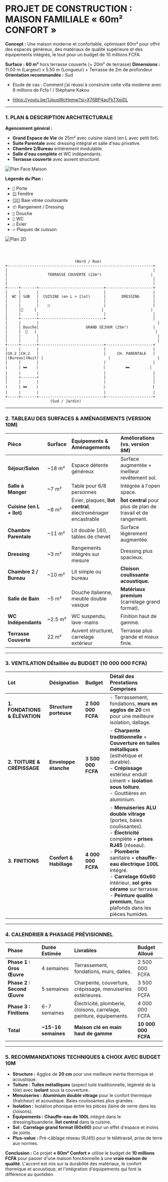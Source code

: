 # **PROJET DE CONSTRUCTION : MAISON FAMILIALE « 60m² CONFORT »**

**Concept :** Une maison moderne et confortable, optimisant 60m² pour offrir des espaces généreux, des matériaux de qualité supérieure et des équipements intégrés, le tout pour un budget de 10 millions FCFA.

**Surface :** **60 m²** hors terrasse couverte (+ 20m² de terrasse)
**Dimensions :** 11.00 m (Largeur) x 5.50 m (Longueur) + Terrasse de 2m de profondeur
**Orientation recommandée :** Sud

- Etude de cas : Comment j’ai réussi à construire cette villa moderne avec 8 millions de Fcfa ! / Stéphane Kakou

- https://youtu.be/1JpusWcHxmw?si=X76BP4acFkTXeiDL

---

### **1. PLAN & DESCRIPTION ARCHITECTURALE**

**Agencement général :**
*   **Grand Espace de Vie** de 25m² avec cuisine island (en L avec petit îlot).
*   **Suite Parentale** avec dressing intégral et salle d'eau privative.
*   **Chambre 2/Bureau** entièrement modulable.
*   **Salle d'eau complète** et WC indépendants.
*   **Terrasse couverte** avec auvent structurel.

![Plan  Face Maison](https://github.com/sanogotech/maisonlowcostbooster/blob/main/images/PlanFaceMaison.png)

**Légende du Plan :**
*   `🚪` Porte
*   `🪟` Fenêtre
*   `🪟🪟` Baie vitrée coulissante
*   `📦` Rangement / Dressing
*   `🚿` Douche
*   `🚽` WC
*   `▢` Évier
*   `🔥` Plaques de cuisson

![Plan 2D](https://github.com/sanogotech/maisonlowcostbooster/blob/main/images/PlanMaison50m2_8Millions.png)


```



                               (Nord / Rue)
+-----------------------------------------------------------------+
|                                                                 |
|                  TERRASSE COUVERTE (22m²)                      |
|                                                                 |
|                                                                 |
+-----+-------+-----------------------------+---------------------+
|     |       |                             |                     |
|  WC | SdB   |  CUISINE (en L + îlot)      |       DRESSING      |
|     |       |                             |                     |
|     |       |    ▢                        |                     |
|     |🚽     |                             |                     |
|     |       |                             |                     |
|     +-------+-----------------------------+                     |
|     |       |                                                     |
|     | Douche|                     GRAND SÉJOUR (25m²)           |
|     |  🚿   |                                                     |
|     |       |                                                     |
|     |       |                                                     |
+-----+-------+-----------------------------+---------------------+
|     |       |                             |                     |
|CH.2 |CH.2   |                             |     CH. PARENTALE   |
|(Bureau|(Nuit) |                             |                     |
|     |       |                             |                     |
|     | 🛏️    |                             |         🛏️         |
|     |       |                             |                     |
|     +-------+                             |                     |
|     |       |                             |                     |
|     | 🛏️    |                             |                     |
|     |       |                             |                     |
+-----+-------+-----------------------------+---------------------+
                    (Sud / Jardin)
```

---

### **2. TABLEAU DES SURFACES & AMÉNAGEMENTS (VERSION 10M)**

| Pièce | Surface | Équipements & Aménagements | Améliorations (vs. version 8M) |
| :--- | :--- | :--- | :--- |
| **Séjour/Salon** | ~18 m² | Espace détente généreux | Surface augmentée + meilleur revêtement sol. |
| **Salle à Manger** | ~7 m² | Table pour 6/8 personnes | Intégrée à l'open space. |
| **Cuisine (en L + îlot)** | ~8 m² | Évier, plaques, **îlot central**, électroménager encastrable | **Îlot central** pour plus de plan de travail et de rangement. |
| **Chambre Parentale** | ~11 m² | Lit double 160, tables de chevet | Surface légèrement augmentée. |
| **Dressing** | ~3 m² | Rangements intégrés sur mesure | Dressing plus spacieux. |
| **Chambre 2 / Bureau**| ~10 m² | Lit simple ou bureau | **Cloison coulissante acoustique.** |
| **Salle de Bain** | ~5 m² | Douche italienne, meuble double vasque | **Matériaux premium** (carrelage grand format). |
| **WC Indépendants** | ~2.5 m² | WC suspendu, lave-mains | Finition haut de gamme. |
| **Terrasse Couverte**| 22 m² | Auvent structurel, carrelage extérieur | Terrasse plus grande et mieux finie. |

---

### **3. VENTILATION DÉtaillée du BUDGET (10 000 000 FCFA)**

| Lot | Désignation | Budget | Détail des Prestations Comprises |
| :--- | :--- | :--- | :--- |
| **1. FONDATIONS & ÉLÉVATION** | **Structure porteuse** | **2 500 000 FCFA** | - Terrassement, fondations, **murs en agglos de 20** cm pour une meilleure isolation, dallage. |
| **2. TOITURE & CRÉPISSAGE** | **Enveloppe étanche** | **3 500 000 FCFA** | - **Charpente traditionnelle** + **Couverture en tuiles métalliques** (esthétique et durable).<br>- **Crépissage** extérieur enduit ciment + **isolation sous toiture**.<br>- Gouttières en aluminium. |
| **3. FINITIONS** | **Confort & Habillage** | **4 000 000 FCFA** | - **Menuiseries ALU double vitrage** (portes, baies coulissantes).<br>- **Électricité** complète + **prises RJ45** (réseau).<br>- **Plomberie** sanitaire + **chauffe-eau électrique 100L** intégré.<br>- **Carrelage 60x60** intérieur, **sol grès cérame** sur terrasse.<br>- **Peinture qualité premium**, faux plafonds dans les pièces humides. |

---

### **4. CALENDRIER & PHASAGE PRÉVISIONNEL**

| Phase | Durée Estimée | Livrables | Budget Alloué |
| :--- | :--- | :--- | :--- |
| **Phase 1 : Gros Œuvre** | 4 semaines | Terrassement, fondations, murs, dalles. | 2 500 000 FCFA |
| **Phase 2 : Second Œuvre** | 5 semaines | Charpente, couverture, crépissage, menuiseries extérieures. | 3 500 000 FCFA |
| **Phase 3 : Finitions** | 6-7 semaines | Électricité, plomberie, cloisons, carrelage, peinture, équipements. | 4 000 000 FCFA |
| **Total** | **~15-16 semaines** | **Maison clé en main haut de gamme** | **10 000 000 FCFA** |

---

### **5. RECOMMANDATIONS TECHNIQUES & CHOIX AVEC BUDGET 10M**

*   **Structure :** Agglos de **20 cm** pour une meilleure inertie thermique et acoustique.
*   **Toiture :** **Tuiles métalliques** (aspect tuile traditionnelle, légèreté de la tôle) avec **isolant** sous la couverture.
*   **Menuiseries :** **Aluminium double vitrage** pour le confort thermique (fraîcheur) et acoustique. Baies coulissantes plus grandes.
*   **Isolation :** Isolation phonique entre les pièces (laine de verre dans les cloisons).
*   **Équipements :** **Chauffe-eau de 100L** intégré dans le dressing/buanderie. **Îlot central** dans la cuisine.
*   **Sol :** **Carrelage grand format (60x60)** pour un effet d'espace et moins de joints.
*   **Plus-value :** Pré-câblage réseau (RJ45) pour le télétravail, prise de terre aux normes.

**Conclusion :** Ce projet **« 60m² Confort »** utilise le budget de **10 millions FCFA** pour passer d'une maison fonctionnelle à une **vraie maison de qualité**. L'accent est mis sur la durabilité des matériaux, le confort thermique et acoustique, et l'intégration d'équipements qui font la différence au quotidien.
